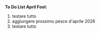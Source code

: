 **To Do List April Fool:**
1. testare tutto
2. aggiungere prossimo pesce d'aprile 2026
3. testare tutto